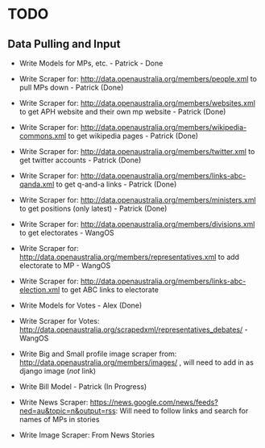 TODO
====

## Data Pulling and Input ##

- Write Models for MPs, etc. - Patrick - Done
- Write Scraper for: http://data.openaustralia.org/members/people.xml to pull MPs down - Patrick (Done)
- Write Scraper for: http://data.openaustralia.org/members/websites.xml to get APH website and their own mp website - Patrick (Done)
- Write Scraper for: http://data.openaustralia.org/members/wikipedia-commons.xml to get wikipedia pages - Patrick (Done)
- Write Scraper for: http://data.openaustralia.org/members/twitter.xml to get twitter accounts - Patrick (Done)
- Write Scraper for: http://data.openaustralia.org/members/links-abc-qanda.xml to get q-and-a links - Patrick (Done)
- Write Scraper for: http://data.openaustralia.org/members/ministers.xml to get positions (only latest) - Patrick (Done)

- Write Scraper for: http://data.openaustralia.org/members/divisions.xml to get electorates - WangOS
- Write Scraper for: http://data.openaustralia.org/members/representatives.xml to add electorate to MP - WangOS
- Write Scraper for: http://data.openaustralia.org/members/links-abc-election.xml to get ABC links to electorate


- Write Models for Votes - Alex (Done)
- Write Scraper for Votes: http://data.openaustralia.org/scrapedxml/representatives_debates/ - WangOS

- Write Big and Small profile image scraper from: http://data.openaustralia.org/members/images/ , will need to add in as django image (*not* link)

- Write Bill Model - Patrick (In Progress)

- Write News Scraper: https://news.google.com/news/feeds?ned=au&topic=n&output=rss: Will need to follow links and search for names of MPs in stories
- Write Image Scraper: From News Stories
